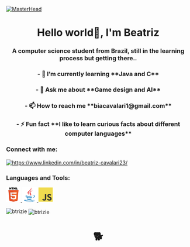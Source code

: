 [![MasterHead](https://media.licdn.com/dms/image/D4E16AQF_FVYtluNUwg/profile-displaybackgroundimage-shrink_350_1400/0/1693495073952?e=1712793600&v=beta&t=T1uzlEpcHP65-H5NfDDxHoZMzoMRcTmgze-ZLtfRkl4)](https://rishavchanda.io)
<h1 align="center">Hello world👋, I'm Beatriz</h1>
<h3 align="center">A computer science student from Brazil, still in the learning process but getting there..</h3>

<h3 align="center">- 🌱 I’m currently learning **Java and C**</h3>
<h3 align="center">- 💬 Ask me about **Game design and AI**</h3>
<h3 align="center">- 📫 How to reach me **biacavalari1@gmail.com**</h3>
<h3 align="center">- ⚡ Fun fact **I like to learn curious facts about different computer languages**</h3>

<h3 align="left">Connect with me:</h3>
<p align="left">
<a href="https://www.linkedin.com/in/beatriz-cavalari23/" target="blank"><img align="center" src="https://raw.githubusercontent.com/rahuldkjain/github-profile-readme-generator/master/src/images/icons/Social/linked-in-alt.svg" alt="https://www.linkedin.com/in/beatriz-cavalari23/" height="30" width="40" /></a>
</p>

<h3 align="left">Languages and Tools:</h3>
<p align="left"> <a href="https://www.w3.org/html/" target="_blank" rel="noreferrer"> <img src="https://raw.githubusercontent.com/devicons/devicon/master/icons/html5/html5-original-wordmark.svg" alt="html5" width="40" height="40"/> </a> <a href="https://www.java.com" target="_blank" rel="noreferrer"> <img src="https://raw.githubusercontent.com/devicons/devicon/master/icons/java/java-original.svg" alt="java" width="40" height="40"/> </a> <a href="https://developer.mozilla.org/en-US/docs/Web/JavaScript" target="_blank" rel="noreferrer"> <img src="https://raw.githubusercontent.com/devicons/devicon/master/icons/javascript/javascript-original.svg" alt="javascript" width="40" height="40"/> </a> </p>

<p><img align="left" src="https://github-readme-stats.vercel.app/api/top-langs?username=btrizie&show_icons=true&locale=en&layout=compact" alt="btrizie" /></p>

<p>&nbsp;<img align="center" src="https://github-readme-stats.vercel.app/api?username=btrizie&show_icons=true&locale=en" alt="btrizie" /></p>

<h1 align="center">🐕</h1>
